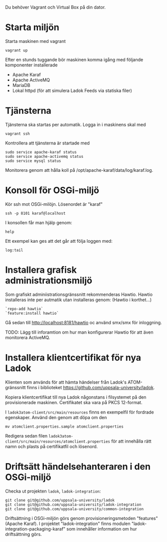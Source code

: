 Du behöver Vagrant och Virtual Box på din dator.

Starta miljön
=============

Starta maskinen med vagrant

    vagrant up

Efter en stunds tuggande bör maskinen komma igång med följande komponenter installerade

* Apache Karaf
* Apache ActiveMQ
* MariaDB
* Lokal httpd (för att simulera Ladok Feeds via statiska filer)

Tjänsterna
=================

Tjänsterna ska startas per automatik. Logga in i maskinens skal med

    vagrant ssh

Kontrollera att tjänsterna är startade med

    sudo service apache-karaf status
    sudo service apache-activemq status
    sudo service mysql status

Monitorera genom att hålla koll på /opt/apache-karaf/data/log/karaf.log.

Konsoll för OSGi-miljö
======================
Kör ssh mot OSGi-milöjn. Lösenordet är "karaf"

    ssh -p 8101 karaf@localhost

I konsollen får man hjälp genom:

    help

Ett exempel kan ges att det går att följa loggen med:

    log:tail


Installera grafisk administrationsmiljö
=======================================
Som grafiskt adminiistrationsgränssnitt rekommenderas Hawtio. Hawtio installeras inte per autmatik utan installeras genom:
(Hawtio i korthet...)

	`repo-add hawtio`
	`feature:install hawtio`

Gå sedan till <http://localhost:8181/hawtio> oc använd smx/smx för inloggning.

TODO: Lägg till inforamtion om hur man konfigurerar Hawtio för att även monitorera ActiveMQ.

Installera klientcertifikat för nya Ladok
=========================================
Klienten som används för att hämta händelser från Ladok's ATOM-gränssnitt finns i biblioteket <https://github.com/uppsala-university/ladok>.

Kopiera klientcertifikat till nya Ladok någonstans i filsystemet på den provisionerade maskinen. Certifikatet ska vara på PKCS 12-format.

I `ladok3atom-client/src/main/resources` finns en exempelfil för fordrade egenskaper. Använd den genom att döpa om den

    mv atomclient.properties.sample atomclient.properties

Redigera sedan filen `ladok3atom-client/src/main/resources/atomclient.properties` för att innehålla rätt namn och plasts på certifikatfil och lösenord.

Driftsätt händelsehanteraren i den OSGi-miljö
=============================================
Checka ut projekten `ladok`, `ladok-integration`: 

    git clone git@github.com/uppsala-university/ladok
    git clone git@github.com/uppsala-university/ladok-integration
    git clone git@github.com/uppsala-university/common-integration    

Driftsättning i OSGi-miljön görs genom provisioneringsmetoden "features" (Apache Karaf). I projektet "ladok-integration" finns modulen "ladok-integration-packaging-karaf" som innehåller information om hur driftsättning görs.